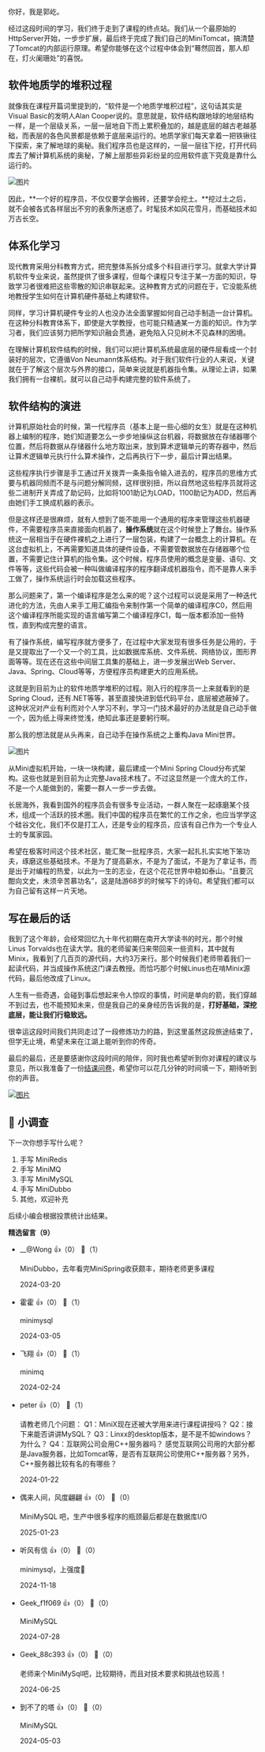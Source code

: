你好，我是郭屹。

经过这段时间的学习，我们终于走到了课程的终点站。我们从一个最原始的HttpServer开始，一步步扩展，最后终于完成了我们自己的MiniTomcat，搞清楚了Tomcat的内部运行原理。希望你能够在这个过程中体会到“蓦然回首，那人却在，灯火阑珊处”的喜悦。

## 软件地质学的堆积过程

就像我在课程开篇词里提到的，“软件是一个地质学堆积过程”，这句话其实是Visual Basic的发明人Alan Cooper说的。意思就是，软件结构跟地球的地层结构一样，是一个层级关系，一层一层地自下而上累积叠加的，越是底层的越古老越基础，而表层的各色风景都是依赖于底层来运行的。地质学家们每天拿着一把铁锹往下探索，来了解地球的奥秘。我们程序员也是这样的，一层一层往下挖，打开代码库去了解计算机系统的奥秘，了解上层那些异彩纷呈的应用软件底下究竟是靠什么运行的。

![图片](https://static001.geekbang.org/resource/image/15/33/1580530267946f68d224426b79a46133.png?wh=1920x1020 "图片由AI生成")

因此，**一个好的程序员，不仅仅要学会搬砖，还要学会挖土。**挖过土之后，就不会被各式各样层出不穷的表象所迷惑了。时髦技术如风花雪月，而基础技术如万古长空。

## 体系化学习

现代教育采用分科教育方式，把完整体系拆分成多个科目进行学习。就拿大学计算机软件专业来说，虽然提供了很多课程，但每个课程只专注于某一方面的知识，导致学习者很难把这些零散的知识串联起来。这种教育方式的问题在于，它没能系统地教授学生如何在计算机硬件基础上构建软件。

同样，学习计算机硬件专业的人也没办法全面掌握如何自己动手制造一台计算机。在这种分科教育体系下，即使是大学教授，也可能只精通某一方面的知识。作为学习者，我们应该努力把所学知识融会贯通，避免陷入只见树木不见森林的困境。

在理解计算机软件结构的时候，我们可以把计算机系统最底层的硬件层看成一个封装好的层次，它遵循Von Neumann体系结构。对于我们软件行业的人来说，关键就在于了解这个层次与外界的接口，简单来说就是机器指令集。从理论上讲，如果我们拥有一台裸机，就可以自己动手构建完整的软件系统了。

## 软件结构的演进

计算机原始社会的时候，第一代程序员（基本上是一些心细的女生）就是在这种机器上编制的程序，她们知道要怎么一步步地操纵这台机器，将数据放在存储器哪个位置，然后将数据从存储器什么地方取出来，放到算术逻辑单元的寄存器中，然后让算术逻辑单元执行什么算术操作，之后再执行下一步，最后计算出结果。

这些程序执行步骤是手工通过开关拨弄一条条指令输入进去的，程序员的思维方式要与机器同频而不是与问题分解同频，这样很别扭，所以自然地这些程序员就将这些二进制开关弄成了助记码，比如将1001助记为LOAD，1100助记为ADD，然后再由她们手工换成机器的表示。

但是这样还是很麻烦，就有人想到了能不能用一个通用的程序来管理这些机器硬件，不需要程序员来直接面向机器了，**操作系统**就在这个时候登上了舞台。操作系统这一层相当于在硬件裸机之上进行了一层包装，构建了一台概念上的计算机。在这台虚拟机上，不再需要知道具体的硬件设备，不需要管数据放在存储器哪个位置，不需要记住计算机的指令集。这个时候，程序员使用的概念是变量、语句、文件等等，这些代码会被一种叫做编译程序的程序翻译成机器指令，而不是靠人来手工做了，操作系统运行时会加载这些程序。

那么问题来了，第一个编译程序是怎么来的呢？这个过程可以说是采用了一种迭代进化的方法，先由人来手工用汇编指令来制作第一个简单的编译程序C0，然后用这个编译程序所能实现的语言编写第二个编译程序C1，每一版本都添加一些特性，直到构成完整的语言。

有了操作系统，编写程序就方便多了，在过程中大家发现有很多任务是公用的，于是又提取出了一个又一个的工具，比如数据库系统、文件系统、网络协议，图形界面等等。现在还在这些中间层工具集的基础上，进一步发展出Web Server、Java、Spring、Cloud等等，方便程序员构建更大的应用系统。

这就是到目前为止的软件地质学堆积的过程。刚入行的程序员一上来就看到的是Spring Cloud，还有.NET等等，甚至直接快进到低代码平台，底层被遮蔽掉了。这种状况对产业有利而对个人学习不利，学习一门技术最好的办法就是自己动手做一个，因为纸上得来终觉浅，绝知此事还是要躬行啊。

那么我的想法就是从头再来，自己动手在操作系统之上重构Java Mini世界。

![图片](https://static001.geekbang.org/resource/image/90/aa/90ae34byy7b9a64892702f5120396caa.png?wh=1920x811)

从Mini虚拟机开始，一块一块构建，最后建成一个Mini Spring Cloud分布式架构。这些也就是到目前为止完整Java技术栈了。不过这显然是一个庞大的工作，不是一个人能做到的，需要一群人一步一步去做。

长居海外，我看到国外的程序员会有很多专业活动，一群人聚在一起琢磨某个技术，组成一个活跃的技术圈。我们中国的程序员在繁忙的工作之余，也应当学学这个硅谷文化，我们不仅是打工人，还是专业的程序员，应该有自己作为一个专业人士的专属家园。

希望在极客时间这个技术社区，能汇聚一批程序员，大家一起扎扎实实地下笨功夫，琢磨这些基础技术。不是为了提高薪水，不是为了面试，不是为了拿证书，而是出于对编程的热爱，以此为一生的志业，在这个花花世界中稳如泰山。“且要沉酣向文史，未须辛苦慕功名”，这是陆游68岁的时候写下的诗句。希望我们都可以为自己留有这样一片天地。

## 写在最后的话

我到了这个年龄，会经常回忆九十年代初期在南开大学读书的时光，那个时候 Linus Torvalds也在读大学。我的老师留美归来带回来一些资料，其中就有Minix，我看到了几百页的源代码，大约3万来行。那个时候我们老师带着我们一起读代码，并当成操作系统这门课去教授。而恰巧那个时候Linus也在啃Minix源代码，最后他改成了Linux。

人生有一些奇遇，会碰到事后想起来令人惊叹的事情，时间是单向的箭，我们穿越不到过去，也不能预知未来，但是我自己的亲身经历告诉我的是，**打好基础，深挖底层，能让我们行稳致远。**

很幸运这段时间我们共同走过了一段修炼功力的路，到这里虽然这段旅途结束了，但学无止境，希望未来在江湖上能听到你的传奇。

最后的最后，还是要感谢你这段时间的陪伴，同时我也希望听到你对课程的建议与意见，所以我准备了一份[结课问卷](https://jinshuju.net/f/jnvQKt)，希望你可以花几分钟的时间填一下，期待听到你的声音。

[![图片](https://static001.geekbang.org/resource/image/1f/1d/1f21ecda5488c5fb07a11e509099421d.jpg?wh=1142x801)](http://jinshuju.net/f/jnvQKt)

## 📝 小调查

下一次你想手写什么呢？

1. 手写 MiniRedis
2. 手写 MiniMQ
3. 手写 MiniMySQL
4. 手写 MiniDubbo
5. 其他，欢迎补充

后续小编会根据投票统计出结果。
<div><strong>精选留言（9）</strong></div><ul>
<li><span>__@Wong</span> 👍（0） 💬（1）<p>MiniDubbo，去年看完MiniSpring收获颇丰，期待老师更多课程</p>2024-03-20</li><br/><li><span>霍霍</span> 👍（0） 💬（1）<p>minimysql</p>2024-03-05</li><br/><li><span>飞翔</span> 👍（0） 💬（1）<p>minimq</p>2024-02-24</li><br/><li><span>peter</span> 👍（0） 💬（1）<p>请教老师几个问题：
Q1：MiniX现在还被大学用来进行课程讲授吗？
Q2：接下来能否讲讲MySQL？
Q3：Linxx的desktop版本，是不是不如windows？为什么？
Q4：互联网公司会用C++服务器吗？
感觉互联网公司用的大部分都是Java服务器，比如Tomcat等，是否有互联网公司使用C++服务器？另外，C++服务器比较有名的有哪些？</p>2024-01-22</li><br/><li><span>偶来人间，风度翩翩</span> 👍（0） 💬（0）<p>MiniMySQL 吧，生产中很多程序的瓶颈最后都是在数据库I&#47;O</p>2025-01-23</li><br/><li><span>听风有信</span> 👍（0） 💬（0）<p>minimysql，上强度💪</p>2024-11-18</li><br/><li><span>Geek_f1f069</span> 👍（0） 💬（0）<p>MiniMySQL</p>2024-07-28</li><br/><li><span>Geek_88c393</span> 👍（0） 💬（0）<p>老师来个MiniMySql吧，比较期待，而且对技术要求和挑战也较高！</p>2024-06-25</li><br/><li><span>到不了的塔</span> 👍（0） 💬（0）<p>MiniMySQL</p>2024-05-03</li><br/>
</ul>